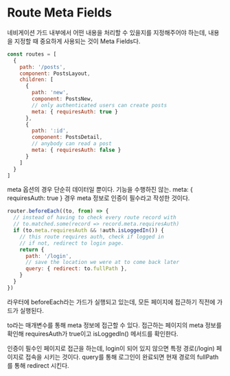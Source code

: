 # Route Meta Fields

네비게이션 가드 내부에서 어떤 내용을 처리할 수 있을지를 지정해주어야 하는데, 내용을 지정할 때 중요하게 사용되는 것이 Meta Fields다.

```js
const routes = [
  {
    path: '/posts',
    component: PostsLayout,
    children: [
      {
        path: 'new',
        component: PostsNew,
        // only authenticated users can create posts
        meta: { requiresAuth: true }
      },
      {
        path: ':id',
        component: PostsDetail,
        // anybody can read a post
        meta: { requiresAuth: false }
      }
    ]
  }
]
```

meta 옵션의 경우 단순히 데이터일 뿐이다. 기능을 수행하진 않는. meta: { requiresAuth: true } 경우 meta 정보로 인증이 필수라고 작성한 것이다.

```js
router.beforeEach((to, from) => {
  // instead of having to check every route record with
  // to.matched.some(record => record.meta.requiresAuth)
  if (to.meta.requiresAuth && !auth.isLoggedIn()) {
    // this route requires auth, check if logged in
    // if not, redirect to login page.
    return {
      path: '/login',
      // save the location we were at to come back later
      query: { redirect: to.fullPath },
    }
  }
})
```

라우터에 beforeEach라는 가드가 실행되고 있는데, 모든 페이지에 접근하기 직전에 가드가 실행된다.

to라는 매개변수를 통해 meta 정보에 접근할 수 있다. 접근하는 페이지의 meta 정보를 확인해 requiresAuth가 true이고 isLoggedIn() 메서드를 확인한다.

인증이 필수인 페이지로 접근을 하는데, login이 되어 있지 않으면 특정 경로(/login) 페이지로 접속을 시키는 것이다. query를 통해 로그인이 완료되면 현재 경로의 fullPath를 통해 redirect 시킨다.